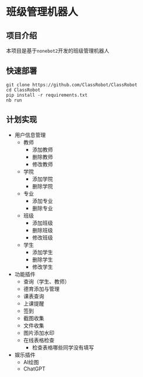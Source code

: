 # 班级管理机器人

## 项目介绍

本项目是基于`nonebot2`开发的班级管理机器人

## 快速部署

```shell
git clone https://github.com/ClassRobot/ClassRobot
cd ClassRobot
pip install -r requirements.txt
nb run
```

## 计划实现

- 用户信息管理
  - 教师
    - 添加教师
    - 删除教师
    - 修改教师
  - 学院
    - 添加学院
    - 删除学院
  - 专业
    - 添加专业
    - 删除专业
  - 班级
    - 添加班级
    - 删除班级
    - 修改班级
  - 学生
    - 添加学生
    - 删除学生
    - 修改学生
- 功能插件
  - 查询（学生、教师）
  - 德育添加与管理
  - 课表查询
  - 上课提醒
  - 签到
  - 截图收集
  - 文件收集
  - 图片添加水印
  - 在线表格检查
    - 检查表格哪些同学没有填写
- 娱乐插件
  - AI绘图
  - ChatGPT
